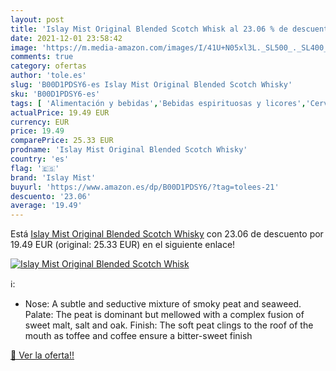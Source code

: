 ```yaml
---
layout: post
title: 'Islay Mist Original Blended Scotch Whisk al 23.06 % de descuento'
date: 2021-12-01 23:58:42
image: 'https://m.media-amazon.com/images/I/41U+N05xl3L._SL500_._SL400_.jpg'
comments: true
category: ofertas
author: 'tole.es'
slug: 'B00D1PDSY6-es Islay Mist Original Blended Scotch Whisky'
sku: 'B00D1PDSY6-es'
tags: [ 'Alimentación y bebidas','Bebidas espirituosas y licores','Cervezas, vinos y licores','Whisky','islay mist','whisky', ]
actualPrice: 19.49 EUR
currency: EUR
price: 19.49
comparePrice: 25.33 EUR
prodname: 'Islay Mist Original Blended Scotch Whisky'
country: 'es'
flag: '🇪🇸'
brand: 'Islay Mist'
buyurl: 'https://www.amazon.es/dp/B00D1PDSY6/?tag=tolees-21'
descuento: '23.06'
average: '19.49'
---
```


Está [Islay Mist Original Blended Scotch Whisky](https://www.amazon.es/dp/B00D1PDSY6/?tag=tolees-21) con 23.06 de descuento por 19.49 EUR (original: 25.33 EUR) en el siguiente enlace!

[![Islay Mist Original Blended Scotch Whisk](https://m.media-amazon.com/images/I/41U+N05xl3L._SL500_._SL400_.jpg)](https://www.amazon.es/dp/B00D1PDSY6/?tag=tolees-21)

ℹ️:

- Nose: A subtle and seductive mixture of smoky peat and seaweed. Palate: The peat is dominant but mellowed with a complex fusion of sweet malt, salt and oak. Finish: The soft peat clings to the roof of the mouth as toffee and coffee ensure a bitter-sweet finish

[🛒 Ver la oferta!!](https://www.amazon.es/dp/B00D1PDSY6/?tag=tolees-21)
